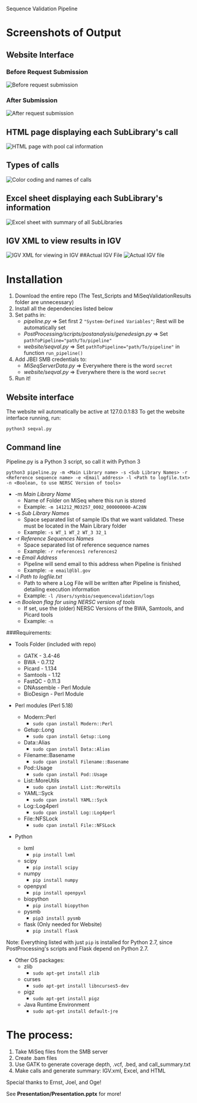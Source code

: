 Sequence Validation Pipeline

# Screenshots of Output

## Website Interface 
### Before Request Submission
![Before request submission](images/websitestart.png)
### After Submission
![After request submission](images/websiteend.png)
## HTML page displaying each SubLibrary's call
![HTML page with pool cal information](images/html.png)
## Types of calls
![Color coding and names of calls](images/calls.png)
## Excel sheet displaying each SubLibrary's information
![Excel sheet with summary of all SubLibraries](images/excel.png)
## IGV XML to view results in IGV
![IGV XML for viewing in IGV](images/igvxml.png)
##Actual IGV File
![Actual IGV file](images/igv.png)

# Installation

1. Download the entire repo (The Test_Scripts and MiSeqValidationResults folder are unnecessary)
2. Install all the dependencies listed below
3. Set paths in:
    * *pipeline.py* => Set first 2 `"System-Defined Variables"`; Rest will be automatically set
    * *PostProcessing/scripts/postanalysis/genedesign.py* => Set `pathToPipeline="path/To/pipeline"`
    * *website/seqval.py* => Set `pathToPipeline="path/To/pipeline"` in function `run_pipeline()`
4. Add JBEI SMB credentials to:
    * *MiSeqServerData.py* => Everywhere there is the word `secret`
    * *website/seqval.py* => Everywhere there is the word `secret`
4. Run it!


## Website interface
The website wil automatically be active at 127.0.0.1:83 To get the website interface running, run:

```
python3 seqval.py
```


## Command line
Pipeline.py is a Python 3 script, so call it with Python 3


```
python3 pipeline.py -m <Main Library name> -s <Sub Library Names> -r <Reference sequence name> -e <Email address> -l <Path to logfile.txt> -n <Boolean, to use NERSC Version of tools>
```

* -m *Main Library Name*
	* Name of Folder on MiSeq where this run is stored
	* Example: `-m 141212_M03257_0002_000000000-AC28N`
* -s *Sub Library Names*
	* Space separated list of sample IDs that we want validated. These must be located in the Main Library folder
	* Example: `-s WT_1 WT_2 WT_3 32_1`
* -r *Reference Sequences Names*
	* Space separated list of reference sequence names
	* Example: `-r references1 references2`
* -e *Email Address*
	* Pipeline will send email to this address when Pipeline is finished
	* Example: `-e email@lbl.gov`
* -l *Path to logfile.txt*
	* Path to where a Log File will be written after Pipeline is finished, detailing execution information
	* Example: `-l /Users/synbio/sequencevalidation/logs`
* -n *Boolean flag for using NERSC version of tools*
    * If set, use the (older) NERSC Versions of the BWA, Samtools, and Picard tools
    * Example: `-n`

###Requirements:
* Tools Folder (included with repo)
    * GATK - 3.4-46
    * BWA - 0.7.12
    * Picard - 1.134
    * Samtools - 1.12
    * FastQC - 0.11.3
    * DNAssemble - Perl Module
    * BioDesign - Perl Module
* Perl modules (Perl 5.18)
    * Modern::Perl
    	* `sudo cpan install Modern::Perl`
    * Getup::Long
    	* `sudo cpan install Getup::Long`
    * Data::Alias
    	* `sudo cpan install Data::Alias`
    * Filename::Basename
    	* `sudo cpan install Filename::Basename`
    * Pod::Usage
    	* `sudo cpan install Pod::Usage`
	* List::MoreUtils
    	* `sudo cpan install List::MoreUtils`
    * YAML::Syck
    	* `sudo cpan install YAML::Syck`
    * Log::Log4perl
    	* `sudo cpan install Log::Log4perl`
    * File::NFSLock
    	* `sudo cpan install File::NFSLock`

* Python
    * lxml
    	* `pip install lxml`
    * scipy
    	* `pip install scipy`
    * numpy
    	* `pip install numpy`
    * openpyxl
    	* `pip install openpyxl`
    * biopython
    	* `pip install biopython`
    * pysmb
    	* `pip3 install pysmb`
    * flask (Only needed for Website)
    	* `pip install flask`

Note: Everything listed with just `pip` is installed for Python 2.7, since PostProcessing's scripts and Flask depend on Python 2.7.

* Other OS packages:
	* zlib
		* `sudo apt-get install zlib`
	* curses
		* `sudo apt-get install libncurses5-dev`
	* pigz
		* `sudo apt-get install pigz`
	* Java Runtime Environment
		* `sudo apt-get install default-jre`



# The process:

1. Take MiSeq files from the SMB server
2. Create .bam files
3. Use GATK to generate coverage depth, .vcf, .bed, and call_summary.txt
4. Make calls and generate summary: IGV.xml, Excel, and HTML

Special thanks to Ernst, Joel, and Oge!

See **Presentation/Presentation.pptx** for more!
